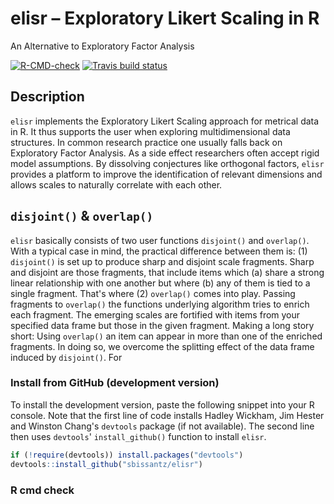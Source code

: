 # elisr – Exploratory Likert Scaling in R

An Alternative to Exploratory Factor Analysis

<!-- badges: start -->
[![R-CMD-check](https://github.com/sbissantz/elisr/workflows/R-CMD-check/badge.svg)](https://github.com/sbissantz/elisr/actions)
[![Travis build status](https://travis-ci.com/sbissantz/elisr.svg?branch=master)](https://travis-ci.com/sbissantz/elisr)
<!-- badges: end -->

## Description

``elisr`` implements the Exploratory Likert Scaling approach for metrical data
in R. It thus supports the user when exploring multidimensional data
structures. In common research practice one usually falls back on Exploratory
Factor Analysis. As a side effect researchers often accept rigid model
assumptions. By dissolving conjectures like orthogonal factors, ``elisr``
provides a platform to improve the identification of relevant dimensions and
allows scales to naturally correlate with each other.
 
## `disjoint()` &  `overlap()`

`elisr` basically consists of two user functions `disjoint()` and `overlap()`.
With a typical case in mind, the practical difference between them is: (1)
`disjoint()` is set up to produce sharp and disjoint scale fragments. Sharp and
disjoint are those fragments, that include items which (a) share a strong linear
relationship with one another but where (b) any of them is tied to a single
fragment. That's where (2) `overlap()` comes into play. Passing fragments to
`overlap()` the functions underlying algorithm tries to enrich each fragment.
The emerging scales are fortified with items from your specified data frame but
those in the given fragment. Making a long story short: Using `overlap()` an
item can appear in more than one of the enriched fragments. In doing so, we
overcome the splitting effect of the data frame induced by `disjoint()`. For 

### Install from GitHub (development version)

To install the development version, paste the following snippet into your R
console. Note that the first line of code installs Hadley Wickham, Jim Hester
and Winston Chang's ``devtools`` package (if not available). The second line
then uses ``devtools``' ``install_github()`` function to install ``elisr``.

```r
if (!require(devtools)) install.packages("devtools")
devtools::install_github("sbissantz/elisr")
```
### R cmd check

